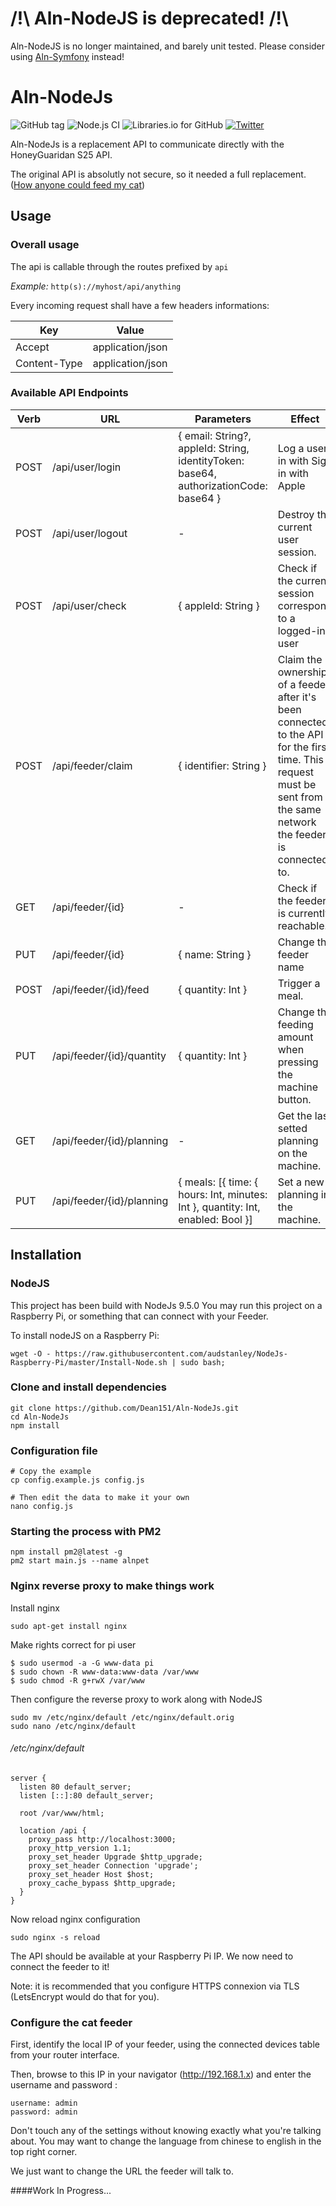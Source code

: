 
# /!\ Aln-NodeJS is deprecated! /!\

Aln-NodeJS is no longer maintained, and barely unit tested.
Please consider using [Aln-Symfony](https://github.com/Dean151/Aln-Symfony) instead!

# Aln-NodeJs

![GitHub tag](https://img.shields.io/github/tag/Dean151/Aln-NodeJS.svg)
![Node.js CI](https://github.com/Dean151/Aln-NodeJs/workflows/Node.js%20CI/badge.svg)
![Libraries.io for GitHub](https://img.shields.io/librariesio/github/Dean151/Aln-NodeJS.svg)
[![Twitter](https://img.shields.io/badge/twitter-@deanatoire-blue.svg?style=flat)](https://twitter.com/deanatoire)

Aln-NodeJs is a replacement API to communicate directly with the HoneyGuaridan S25 API.

The original API is absolutly not secure, so it needed a full replacement. ([How anyone could feed my cat](https://blog.thomasdurand.fr/security/iot/2018/01/31/how-anyone-could-feed-my-cat.html))

## Usage

### Overall usage

The api is callable through the routes prefixed by `api`

*Example:* `http(s)://myhost/api/anything`

Every incoming request shall have a few headers informations:

| Key            | Value                       |
|----------------|-----------------------------|
| Accept         | application/json            |
| Content-Type   | application/json            |

### Available API Endpoints

| Verb | URL                       | Parameters             | Effect                |
|------|---------------------------|------------------------|-----------------------|
| POST | /api/user/login           | { email: String?, appleId: String, identityToken: base64, authorizationCode: base64 } | Log a user in with Sign in with Apple |
| POST | /api/user/logout          | -                      | Destroy the current user session. |
| POST | /api/user/check           | { appleId: String }   | Check if the current session correspond to a logged-in user |
| POST | /api/feeder/claim         | { identifier: String } | Claim the ownership of a feeder, after it's been connected to the API for the first time. This request must be sent from the same network the feeder is connected to. |
| GET  | /api/feeder/{id}          | -                      | Check if the feeder is currently reachable. |
| PUT  | /api/feeder/{id}          | { name: String }       | Change the feeder name |
| POST | /api/feeder/{id}/feed     | { quantity: Int }      | Trigger a meal. |
| PUT  | /api/feeder/{id}/quantity | { quantity: Int }      | Change the feeding amount when pressing the machine button. |
| GET  | /api/feeder/{id}/planning | -                      | Get the last setted planning on the machine. |
| PUT  | /api/feeder/{id}/planning | { meals: [{ time: { hours: Int, minutes: Int }, quantity: Int, enabled: Bool }] | Set a new planning in the machine. |

## Installation

### NodeJS

This project has been build with NodeJs 9.5.0
You may run this project on a Raspberry Pi, or something that can connect with your Feeder.

To install nodeJS on a Raspberry Pi:
```
wget -O - https://raw.githubusercontent.com/audstanley/NodeJs-Raspberry-Pi/master/Install-Node.sh | sudo bash;
```


### Clone and install dependencies

```
git clone https://github.com/Dean151/Aln-NodeJs.git
cd Aln-NodeJs
npm install
```

### Configuration file

```
# Copy the example
cp config.example.js config.js

# Then edit the data to make it your own
nano config.js
```

### Starting the process with PM2

```
npm install pm2@latest -g
pm2 start main.js --name alnpet
```


### Nginx reverse proxy to make things work

Install nginx

```
sudo apt-get install nginx
```

Make rights correct for pi user

```
$ sudo usermod -a -G www-data pi
$ sudo chown -R www-data:www-data /var/www
$ sudo chmod -R g+rwX /var/www
```

Then configure the reverse proxy to work along with NodeJS

```
sudo mv /etc/nginx/default /etc/nginx/default.orig
sudo nano /etc/nginx/default
```

###### /etc/nginx/default
```
server {
  listen 80 default_server;
  listen [::]:80 default_server;

  root /var/www/html;

  location /api {
    proxy_pass http://localhost:3000;
    proxy_http_version 1.1;
    proxy_set_header Upgrade $http_upgrade;
    proxy_set_header Connection 'upgrade';
    proxy_set_header Host $host;
    proxy_cache_bypass $http_upgrade;
  }
}
```

Now reload nginx configuration
```
sudo nginx -s reload
```

The API should be available at your Raspberry Pi IP. We now need to connect the feeder to it!

Note: it is recommended that you configure HTTPS connexion via TLS (LetsEncrypt would do that for you).

### Configure the cat feeder

First, identify the local IP of your feeder, using the connected devices table from your router interface.

Then, browse to this IP in your navigator (http://192.168.1.x) and enter the username and password :

```
username: admin
password: admin
```

Don't touch any of the settings without knowing exactly what you're talking about.
You may want to change the language from chinese to english in the top right corner.

We just want to change the URL the feeder will talk to.

####Work In Progress...
